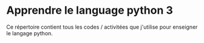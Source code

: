 # Apprendre le language python 3
Ce répertoire contient tous les codes / activitées que j'utilise pour enseigner le langage python.
